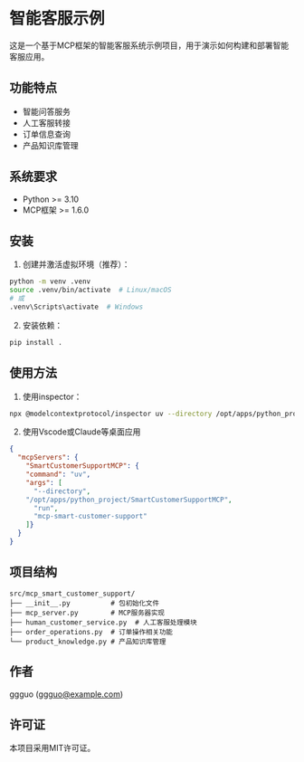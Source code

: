 # 智能客服示例

这是一个基于MCP框架的智能客服系统示例项目，用于演示如何构建和部署智能客服应用。

## 功能特点

- 智能问答服务
- 人工客服转接
- 订单信息查询
- 产品知识库管理

## 系统要求

- Python >= 3.10
- MCP框架 >= 1.6.0

## 安装

1. 创建并激活虚拟环境（推荐）：
```bash
python -m venv .venv
source .venv/bin/activate  # Linux/macOS
# 或
.venv\Scripts\activate  # Windows
```

2. 安装依赖：
```bash
pip install .
```

## 使用方法

1. 使用inspector：
```bash
npx @modelcontextprotocol/inspector uv --directory /opt/apps/python_project/SmartCustomerSupportMCP run mcp-smart-customer-support
```

2. 使用Vscode或Claude等桌面应用
```json
{
  "mcpServers": {
    "SmartCustomerSupportMCP": {
    "command": "uv",
    "args": [
      "--directory", 
    "/opt/apps/python_project/SmartCustomerSupportMCP",
      "run",
      "mcp-smart-customer-support"
    ]}
  }
}
```

## 项目结构

```
src/mcp_smart_customer_support/
├── __init__.py          # 包初始化文件
├── mcp_server.py        # MCP服务器实现
├── human_customer_service.py  # 人工客服处理模块
├── order_operations.py  # 订单操作相关功能
└── product_knowledge.py # 产品知识库管理
```

## 作者

ggguo (ggguo@example.com)

## 许可证

本项目采用MIT许可证。